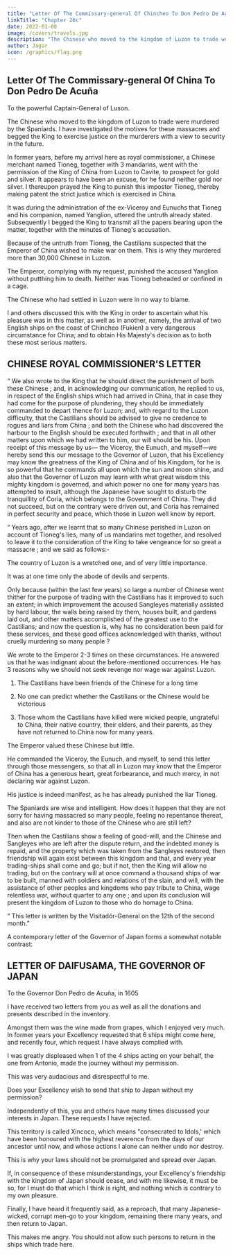 ```yaml
---
title: "Letter Of The Commissary-general Of Chincheo To Don Pedro De Acuña, Governor Of The Philippines"
linkTitle: "Chapter 26c"
date: 2022-01-08
image: /covers/travels.jpg
description: "The Chinese who moved to the kingdom of Luzon to trade were murdered by the Spaniards. I have investigated the motives for these massacres and begged the King to exercise justice on the murderers with a view to security in the future"
author: Jagor
icon: /graphics/flag.png
---
```


## Letter Of The Commissary-general Of China To Don Pedro De Acuña

To the powerful Captain-General of Luson. 

The Chinese who moved to the kingdom of Luzon to trade were murdered by the Spaniards. I have investigated the motives for these massacres and begged the King to exercise justice on the murderers with a view to security in the future.

In former years, before my arrival here as royal commissioner, a Chinese merchant named Tioneg, together with 3 mandarins, went with the permission of the King of China from Luzon to Cavite, to prospect for gold and silver. It appears to have been an excuse, for he found neither gold nor silver. I thereupon prayed the King to punish this impostor Tioneg, thereby making patent the strict justice which is exercised in China.

It was during the administration of the ex-Viceroy and Eunuchs that Tioneg and his companion, named Yanglion, uttered the untruth already stated. Subsequently I begged the King to transmit all the papers bearing upon the matter, together with the minutes of Tioneg's accusation<!--  when I myself examined the before-mentioned papers, and knew that everything that the accused Tioneg had said was utterly untrue -->.

Because of the untruth from Tioneg, the Castilians suspected that the Emperor of China wished to make war on them. This is why they murdered more than 30,000 Chinese in Luzon. 

The Emperor, complying with my request, punished the accused Yanglion without putthing him to death. Neither was Tioneg beheaded or confined in a cage. 

The Chinese who had settled in Luzon were in no way to blame. 

I and others discussed this with the King in order to ascertain what his pleasure was in this matter, as well as in another, namely, the arrival of two English ships on the coast of Chincheo (Fukien) a very dangerous circumstance for China; and to obtain His Majesty's decision as to both these most serious matters.



## CHINESE ROYAL COMMISSIONER'S LETTER

“ We also wrote to the King that he should direct the punishment of both these Chinese ; and, in acknowledging our communication, he replied to us, in respect of the English ships which had arrived in China, that in case they had come for the purpose of plundering, they should be immediately commanded to depart thence for Luzon; and, with regard to the Luzon difficulty, that the Castilians should be advised to give no credence to rogues and liars from China ; and both the Chinese who had discovered the harbour to the English should be executed forthwith ; and that in all other matters upon which we had written to him, our will should be his. Upon receipt of this message by us— the Viceroy, the Eunuch, and myself—we hereby send this our message to the Governor of Luzon, that his Excellency may know the greatness of the King of China and of his Kingdom, for he is so powerful that he commands all upon which the sun and moon shine, and also that the Governor of Luzon may learn with what great wisdom this mighty kingdom is governed, and which power no one for many years has attempted to insult, although the Japanese have sought to disturb the tranquillity of Coria, which belongs to the Government of China. They did not succeed, but on the contrary were driven out, and Coria has remained in perfect security and peace, which those in Luzon well know by report.

“ Years ago, after we learnt that so many Chinese perished in Luzon on account of Tioneg's lies, many of us mandarins met together, and resolved to leave it to the consideration of the King to take vengeance for so great a massacre ; and we said as follows:- 

The country of Luzon is a wretched one, and of very little importance.

It was at one time only the abode of devils and serpents.

Only because (within the last few years) so large a number of Chinese went thither for the purpose of trading with the Castilians has it improved to such an extent; in which improvement the accused Sangleyes materially assisted by hard labour, the walls being raised by them, houses built, and gardens laid out, and other matters accomplished of the greatest use to the Castilians; and now the question is, why has no consideration been paid for these services, and these good offices acknowledged with thanks, without cruelly murdering so many people ? 

We wrote to the Emperor 2-3 times on these circumstances. He answered us that he was indignant about the before-mentioned occurrences. He has 3 reasons why we should not seek revenge nor wage war against Luzon. 

1. The Castilians have been friends of the Chinese for a long time

2. No one can predict whether the Castilians or the Chinese would be victorious

3. Those whom the Castilians have killed were wicked people, ungrateful to China, their native country, their elders, and their parents, as they have not returned to China now for many years. 

The Emperor valued these Chinese but little. 

He commanded the Viceroy, the Eunuch, and myself, to send this letter through those messengers, so that all in Luzon may know that the Emperor of China has a generous heart, great forbearance, and much mercy, in not declaring war against Luzon. 

His justice is indeed manifest, as he has already punished the liar Tioneg. 

The Spaniards are wise and intelligent. How does it happen that they are not sorry for having massacred so many people, feeling no repentance thereat, and also are not kinder to those of the Chinese who are still left?

Then when the Castilians show a feeling of good-will, and the Chinese and Sangleyes who are left after the dispute return, and the indebted money is repaid, and the property which was taken from the Sangleyes restored, then friendship will again exist between this kingdom and that, and every year trading-ships shall come and go; but if not, then the King will allow no trading, but on the contrary will at once command a thousand ships of war to be built, manned with soldiers and relations of the slain, and will, with the assistance of other peoples and kingdoms who pay tribute to China, wage relentless war, without quarter to any one ; and upon its conclusion will present the kingdom of Luzon to those who do homage to China.

“ This letter is written by the Visitadór-General on the 12th of the second month.”


A contemporary letter of the Governor of Japan forms a somewhat notable contrast:


## LETTER OF DAIFUSAMA, THE GOVERNOR OF JAPAN

To the Governor Don Pedro de Acuña, in 1605

I have received two letters from you as well as all the donations and presents described in the inventory. 

Amongst them was the wine made from grapes, which I enjoyed very much. In former years your Excellency requested that 6 ships might come here, and recently four, which request I have always complied with.

I was greatly displeased when 1 of the 4 ships acting on your behalf, the one from Antonio, made the journey without my permission. 

This was very audacious and disrespectful to me. 

Does your Excellency wish to send that ship to Japan without my permission?

Independently of this, you and others have many times discussed your interests in Japan. These requests I have rejected. 

This territory is called Xincoco, which means "consecrated to Idols,' which have been honoured with the highest reverence from the days of our ancestor until now, and whose actions I alone can neither undo nor destroy. 

This is why your laws should not be promulgated and spread over Japan. 

If, in consequence of these misunderstandings, your Excellency's friendship with the kingdom of Japan should cease, and with me likewise, it must be so, for I must do that which I think is right, and nothing which is contrary to my own pleasure.

Finally, I have heard it frequently said, as a reproach, that many Japanese-wicked, corrupt men-go to your kingdom, remaining there many years, and then return to Japan. 

This makes me angry. You should not allow such persons to return in the ships which trade here. 

<!-- Concerning the remaining matters, I trust your Excellency will hereafter employ your judgment and circumspection in such a manner as to avoid incurring my displeasure for the future. -->
